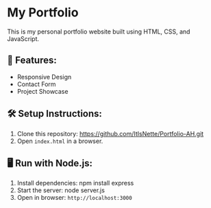 # My Portfolio

This is my personal portfolio website built using HTML, CSS, and JavaScript. 

## 🚀 Features:
- Responsive Design
- Contact Form
- Project Showcase

## 🛠 Setup Instructions:
1. Clone this repository:
https://github.com/ItIsNette/Portfolio-AH.git
2. Open `index.html` in a browser.

## 🖥 Run with Node.js:
1. Install dependencies: npm install express
2. Start the server: node server.js
3. Open in browser: `http://localhost:3000`



